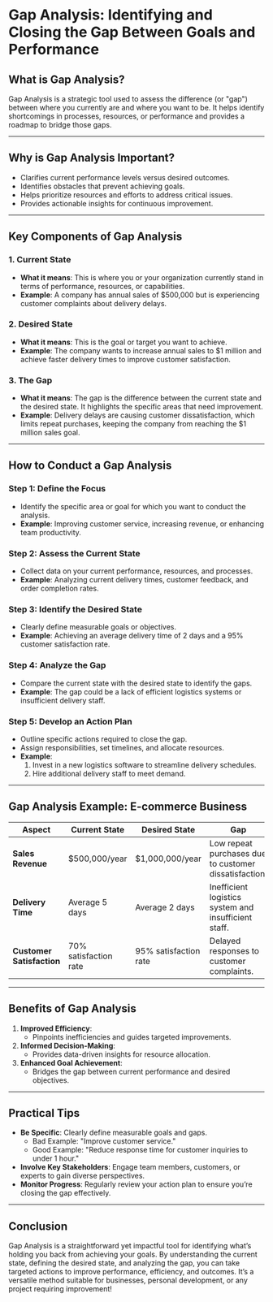 # **Gap Analysis: Identifying and Closing the Gap Between Goals and Performance**

## **What is Gap Analysis?**
Gap Analysis is a strategic tool used to assess the difference (or "gap") between where you currently are and where you want to be. It helps identify shortcomings in processes, resources, or performance and provides a roadmap to bridge those gaps.

---

## **Why is Gap Analysis Important?**
- Clarifies current performance levels versus desired outcomes.
- Identifies obstacles that prevent achieving goals.
- Helps prioritize resources and efforts to address critical issues.
- Provides actionable insights for continuous improvement.

---

## **Key Components of Gap Analysis**

### **1. Current State**
   - **What it means**: This is where you or your organization currently stand in terms of performance, resources, or capabilities.
   - **Example**: A company has annual sales of $500,000 but is experiencing customer complaints about delivery delays.

### **2. Desired State**
   - **What it means**: This is the goal or target you want to achieve.
   - **Example**: The company wants to increase annual sales to $1 million and achieve faster delivery times to improve customer satisfaction.

### **3. The Gap**
   - **What it means**: The gap is the difference between the current state and the desired state. It highlights the specific areas that need improvement.
   - **Example**: Delivery delays are causing customer dissatisfaction, which limits repeat purchases, keeping the company from reaching the $1 million sales goal.

---

## **How to Conduct a Gap Analysis**
### **Step 1: Define the Focus**
   - Identify the specific area or goal for which you want to conduct the analysis.
   - **Example**: Improving customer service, increasing revenue, or enhancing team productivity.

### **Step 2: Assess the Current State**
   - Collect data on your current performance, resources, and processes.
   - **Example**: Analyzing current delivery times, customer feedback, and order completion rates.

### **Step 3: Identify the Desired State**
   - Clearly define measurable goals or objectives.
   - **Example**: Achieving an average delivery time of 2 days and a 95% customer satisfaction rate.

### **Step 4: Analyze the Gap**
   - Compare the current state with the desired state to identify the gaps.
   - **Example**: The gap could be a lack of efficient logistics systems or insufficient delivery staff.

### **Step 5: Develop an Action Plan**
   - Outline specific actions required to close the gap.
   - Assign responsibilities, set timelines, and allocate resources.
   - **Example**:
     1. Invest in a new logistics software to streamline delivery schedules.
     2. Hire additional delivery staff to meet demand.

---

## **Gap Analysis Example: E-commerce Business**

| **Aspect**       | **Current State**                      | **Desired State**                  | **Gap**                                   |
|-------------------|----------------------------------------|-------------------------------------|-------------------------------------------|
| **Sales Revenue** | $500,000/year                         | $1,000,000/year                    | Low repeat purchases due to customer dissatisfaction. |
| **Delivery Time** | Average 5 days                        | Average 2 days                     | Inefficient logistics system and insufficient staff. |
| **Customer Satisfaction** | 70% satisfaction rate             | 95% satisfaction rate              | Delayed responses to customer complaints. |

---

## **Benefits of Gap Analysis**
1. **Improved Efficiency**:
   - Pinpoints inefficiencies and guides targeted improvements.
2. **Informed Decision-Making**:
   - Provides data-driven insights for resource allocation.
3. **Enhanced Goal Achievement**:
   - Bridges the gap between current performance and desired objectives.

---

## **Practical Tips**
- **Be Specific**: Clearly define measurable goals and gaps.
  - Bad Example: "Improve customer service."
  - Good Example: "Reduce response time for customer inquiries to under 1 hour."
- **Involve Key Stakeholders**: Engage team members, customers, or experts to gain diverse perspectives.
- **Monitor Progress**: Regularly review your action plan to ensure you’re closing the gap effectively.

---

## **Conclusion**
Gap Analysis is a straightforward yet impactful tool for identifying what’s holding you back from achieving your goals. By understanding the current state, defining the desired state, and analyzing the gap, you can take targeted actions to improve performance, efficiency, and outcomes. It’s a versatile method suitable for businesses, personal development, or any project requiring improvement!

